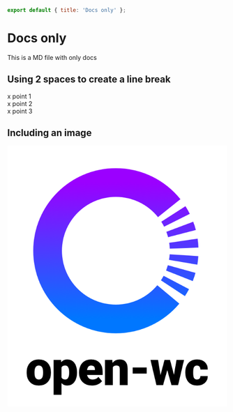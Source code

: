 ```js script
export default { title: 'Docs only' };
```

# Docs only

This is a MD file with only docs

## Using 2 spaces to create a line break

x point 1  
x point 2  
x point 3

## Including an image

![mdjs logo](https://raw.githubusercontent.com/open-wc/open-wc/master/assets/images/logo.png)
